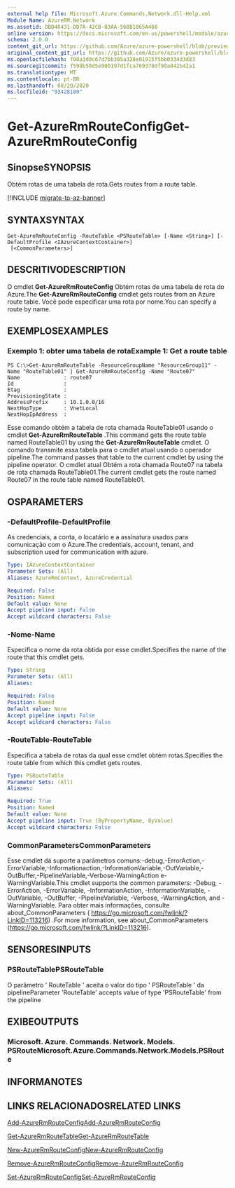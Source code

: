 ```yaml
---
external help file: Microsoft.Azure.Commands.Network.dll-Help.xml
Module Name: AzureRM.Network
ms.assetid: DBD40431-DD7A-42CB-83AA-568B1065A468
online version: https://docs.microsoft.com/en-us/powershell/module/azurerm.network/get-azurermrouteconfig
schema: 2.0.0
content_git_url: https://github.com/Azure/azure-powershell/blob/preview/src/ResourceManager/Network/Commands.Network/help/Get-AzureRmRouteConfig.md
original_content_git_url: https://github.com/Azure/azure-powershell/blob/preview/src/ResourceManager/Network/Commands.Network/help/Get-AzureRmRouteConfig.md
ms.openlocfilehash: f00a1d0c67d7bb395a328e01915f5bb0334d3d83
ms.sourcegitcommit: f599b50d5e980197d1fca769378df90a842b42a1
ms.translationtype: MT
ms.contentlocale: pt-BR
ms.lasthandoff: 08/20/2020
ms.locfileid: "93428180"
---
```

# <span data-ttu-id="a5141-101">Get-AzureRmRouteConfig</span><span class="sxs-lookup"><span data-stu-id="a5141-101">Get-AzureRmRouteConfig</span></span>

## <span data-ttu-id="a5141-102">Sinopse</span><span class="sxs-lookup"><span data-stu-id="a5141-102">SYNOPSIS</span></span>
<span data-ttu-id="a5141-103">Obtém rotas de uma tabela de rota.</span><span class="sxs-lookup"><span data-stu-id="a5141-103">Gets routes from a route table.</span></span>

[!INCLUDE [migrate-to-az-banner](../../includes/migrate-to-az-banner.md)]

## <span data-ttu-id="a5141-104">SYNTAX</span><span class="sxs-lookup"><span data-stu-id="a5141-104">SYNTAX</span></span>

```
Get-AzureRmRouteConfig -RouteTable <PSRouteTable> [-Name <String>] [-DefaultProfile <IAzureContextContainer>]
 [<CommonParameters>]
```

## <span data-ttu-id="a5141-105">DESCRITIVO</span><span class="sxs-lookup"><span data-stu-id="a5141-105">DESCRIPTION</span></span>
<span data-ttu-id="a5141-106">O cmdlet **Get-AzureRmRouteConfig** Obtém rotas de uma tabela de rota do Azure.</span><span class="sxs-lookup"><span data-stu-id="a5141-106">The **Get-AzureRmRouteConfig** cmdlet gets routes from an Azure route table.</span></span>
<span data-ttu-id="a5141-107">Você pode especificar uma rota por nome.</span><span class="sxs-lookup"><span data-stu-id="a5141-107">You can specify a route by name.</span></span>

## <span data-ttu-id="a5141-108">EXEMPLOS</span><span class="sxs-lookup"><span data-stu-id="a5141-108">EXAMPLES</span></span>

### <span data-ttu-id="a5141-109">Exemplo 1: obter uma tabela de rota</span><span class="sxs-lookup"><span data-stu-id="a5141-109">Example 1: Get a route table</span></span>
```
PS C:\>Get-AzureRmRouteTable -ResourceGroupName "ResourceGroup11" -Name "RouteTable01" | Get-AzureRmRouteConfig -Name "Route07"
Name              : route07
Id                : 
Etag              : 
ProvisioningState : 
AddressPrefix     : 10.1.0.0/16
NextHopType       : VnetLocal
NextHopIpAddress  :
```

<span data-ttu-id="a5141-110">Esse comando obtém a tabela de rota chamada RouteTable01 usando o cmdlet **Get-AzureRmRouteTable** .</span><span class="sxs-lookup"><span data-stu-id="a5141-110">This command gets the route table named RouteTable01 by using the **Get-AzureRmRouteTable** cmdlet.</span></span>
<span data-ttu-id="a5141-111">O comando transmite essa tabela para o cmdlet atual usando o operador pipeline.</span><span class="sxs-lookup"><span data-stu-id="a5141-111">The command passes that table to the current cmdlet by using the pipeline operator.</span></span>
<span data-ttu-id="a5141-112">O cmdlet atual Obtém a rota chamada Route07 na tabela de rota chamada RouteTable01.</span><span class="sxs-lookup"><span data-stu-id="a5141-112">The current cmdlet gets the route named Route07 in the route table named RouteTable01.</span></span>

## <span data-ttu-id="a5141-113">OS</span><span class="sxs-lookup"><span data-stu-id="a5141-113">PARAMETERS</span></span>

### <span data-ttu-id="a5141-114">-DefaultProfile</span><span class="sxs-lookup"><span data-stu-id="a5141-114">-DefaultProfile</span></span>
<span data-ttu-id="a5141-115">As credenciais, a conta, o locatário e a assinatura usados para comunicação com o Azure.</span><span class="sxs-lookup"><span data-stu-id="a5141-115">The credentials, account, tenant, and subscription used for communication with azure.</span></span>

```yaml
Type: IAzureContextContainer
Parameter Sets: (All)
Aliases: AzureRmContext, AzureCredential

Required: False
Position: Named
Default value: None
Accept pipeline input: False
Accept wildcard characters: False
```

### <span data-ttu-id="a5141-116">-Nome</span><span class="sxs-lookup"><span data-stu-id="a5141-116">-Name</span></span>
<span data-ttu-id="a5141-117">Especifica o nome da rota obtida por esse cmdlet.</span><span class="sxs-lookup"><span data-stu-id="a5141-117">Specifies the name of the route that this cmdlet gets.</span></span>

```yaml
Type: String
Parameter Sets: (All)
Aliases: 

Required: False
Position: Named
Default value: None
Accept pipeline input: False
Accept wildcard characters: False
```

### <span data-ttu-id="a5141-118">-RouteTable</span><span class="sxs-lookup"><span data-stu-id="a5141-118">-RouteTable</span></span>
<span data-ttu-id="a5141-119">Especifica a tabela de rotas da qual esse cmdlet obtém rotas.</span><span class="sxs-lookup"><span data-stu-id="a5141-119">Specifies the route table from which this cmdlet gets routes.</span></span>

```yaml
Type: PSRouteTable
Parameter Sets: (All)
Aliases: 

Required: True
Position: Named
Default value: None
Accept pipeline input: True (ByPropertyName, ByValue)
Accept wildcard characters: False
```

### <span data-ttu-id="a5141-120">CommonParameters</span><span class="sxs-lookup"><span data-stu-id="a5141-120">CommonParameters</span></span>
<span data-ttu-id="a5141-121">Esse cmdlet dá suporte a parâmetros comuns:-debug,-ErrorAction,-ErrorVariable,-Informationaction,-InformationVariable,-OutVariable,-OutBuffer,-PipelineVariable,-Verbose-WarningAction e-WarningVariable.</span><span class="sxs-lookup"><span data-stu-id="a5141-121">This cmdlet supports the common parameters: -Debug, -ErrorAction, -ErrorVariable, -InformationAction, -InformationVariable, -OutVariable, -OutBuffer, -PipelineVariable, -Verbose, -WarningAction, and -WarningVariable.</span></span> <span data-ttu-id="a5141-122">Para obter mais informações, consulte about_CommonParameters ( https://go.microsoft.com/fwlink/?LinkID=113216) .</span><span class="sxs-lookup"><span data-stu-id="a5141-122">For more information, see about_CommonParameters (https://go.microsoft.com/fwlink/?LinkID=113216).</span></span>

## <span data-ttu-id="a5141-123">SENSORES</span><span class="sxs-lookup"><span data-stu-id="a5141-123">INPUTS</span></span>

### <span data-ttu-id="a5141-124">PSRouteTable</span><span class="sxs-lookup"><span data-stu-id="a5141-124">PSRouteTable</span></span>
<span data-ttu-id="a5141-125">O parâmetro ' RouteTable ' aceita o valor do tipo ' PSRouteTable ' da pipeline</span><span class="sxs-lookup"><span data-stu-id="a5141-125">Parameter 'RouteTable' accepts value of type 'PSRouteTable' from the pipeline</span></span>

## <span data-ttu-id="a5141-126">EXIBE</span><span class="sxs-lookup"><span data-stu-id="a5141-126">OUTPUTS</span></span>

### <span data-ttu-id="a5141-127">Microsoft. Azure. Commands. Network. Models. PSRoute</span><span class="sxs-lookup"><span data-stu-id="a5141-127">Microsoft.Azure.Commands.Network.Models.PSRoute</span></span>

## <span data-ttu-id="a5141-128">INFORMA</span><span class="sxs-lookup"><span data-stu-id="a5141-128">NOTES</span></span>

## <span data-ttu-id="a5141-129">LINKS RELACIONADOS</span><span class="sxs-lookup"><span data-stu-id="a5141-129">RELATED LINKS</span></span>

[<span data-ttu-id="a5141-130">Add-AzureRmRouteConfig</span><span class="sxs-lookup"><span data-stu-id="a5141-130">Add-AzureRmRouteConfig</span></span>](./Add-AzureRmRouteConfig.md)

[<span data-ttu-id="a5141-131">Get-AzureRmRouteTable</span><span class="sxs-lookup"><span data-stu-id="a5141-131">Get-AzureRmRouteTable</span></span>](./Get-AzureRmRouteTable.md)

[<span data-ttu-id="a5141-132">New-AzureRmRouteConfig</span><span class="sxs-lookup"><span data-stu-id="a5141-132">New-AzureRmRouteConfig</span></span>](./New-AzureRmRouteConfig.md)

[<span data-ttu-id="a5141-133">Remove-AzureRmRouteConfig</span><span class="sxs-lookup"><span data-stu-id="a5141-133">Remove-AzureRmRouteConfig</span></span>](./Remove-AzureRmRouteConfig.md)

[<span data-ttu-id="a5141-134">Set-AzureRmRouteConfig</span><span class="sxs-lookup"><span data-stu-id="a5141-134">Set-AzureRmRouteConfig</span></span>](./Set-AzureRmRouteConfig.md)


